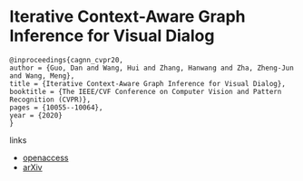 # Iterative Context-Aware Graph Inference for Visual Dialog

```
@inproceedings{cagnn_cvpr20,
author = {Guo, Dan and Wang, Hui and Zhang, Hanwang and Zha, Zheng-Jun and Wang, Meng},
title = {Iterative Context-Aware Graph Inference for Visual Dialog},
booktitle = {The IEEE/CVF Conference on Computer Vision and Pattern Recognition (CVPR)},
pages = {10055--10064},
year = {2020}
}
```

links
- [openaccess](http://openaccess.thecvf.com/content_CVPR_2020/html/Guo_Iterative_Context-Aware_Graph_Inference_for_Visual_Dialog_CVPR_2020_paper.html)
- [arXiv](https://arxiv.org/abs/2004.02194)
